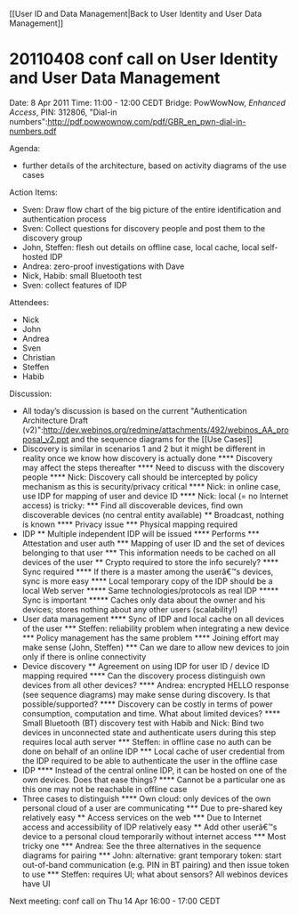 [[User ID and Data Management|Back to User Identity and User Data Management]]

20110408 conf call on User Identity and User Data Management
============================================================

Date: 8 Apr 2011
Time: 11:00 - 12:00 CEDT
Bridge: PowWowNow, _Enhanced Access_, PIN: 312806, "Dial-in numbers":http://pdf.powwownow.com/pdf/GBR_en_pwn-dial-in-numbers.pdf

Agenda:
* further details of the architecture, based on activity diagrams of the use cases

Action Items:
* Sven: Draw flow chart of the big picture of the entire identification and authentication process
* Sven: Collect questions for discovery people and post them to the discovery group
* John, Steffen: flesh out details on offline case, local cache, local self-hosted IDP
* Andrea: zero-proof investigations with Dave
* Nick, Habib: small Bluetooth test
* Sven: collect features of IDP

Attendees:
* Nick
* John
* Andrea
* Sven
* Christian
* Steffen
* Habib

Discussion:
* All today’s discussion is based on the current "Authentication Architecture Draft (v2)":http://dev.webinos.org/redmine/attachments/492/webinos_AA_proposal_v2.ppt and the sequence diagrams for the [[Use Cases]]
* Discovery is similar in scenarios 1 and 2 but it might be different in reality once we know how discovery is actually done
**** Discovery may affect the steps thereafter
**** Need to discuss with the discovery people
**** Nick: Discovery call should be intercepted by policy mechanism as this is security/privacy critical
**** Nick: in online case, use IDP for mapping of user and device ID
**** Nick: local (= no Internet access) is tricky:
*** Find all discoverable devices, find own discoverable devices (no central entity available)
** Broadcast, nothing is known
**** Privacy issue
*** Physical mapping required
* IDP
** Multiple independent IDP will be issued
**** Performs
*** Attestation and user auth
*** Mapping of user ID and the set of devices belonging to that user
*** This information needs to be cached on all devices of the user
** Crypto required to store the info securely?
**** Sync required
**** If there is a master among the userâ€™s devices, sync is more easy
**** Local temporary copy of the IDP should be a local Web server
***** Same technologies/protocols as real IDP
***** Sync is important
***** Caches only data about the owner and his devices; stores nothing about any other users (scalability!)
* User data management
**** Sync of IDP and local cache on all devices of the user
*** Steffen: reliability problem when integrating a new device
*** Policy management has the same problem
**** Joining effort may make sense (John, Steffen)
*** Can we dare to allow new devices to join only if there is online connectivity
* Device discovery
** Agreement on using IDP for user ID / device ID mapping required
**** Can the discovery process distinguish own devices from all other devices?
**** Andrea: encrypted HELLO response (see sequence diagrams) may make sense during discovery. Is that possible/supported?
**** Discovery can be costly in terms of power consumption, computation and time. What about limited devices?
**** Small Bluetooth (BT) discovery test with Habib and Nick: Bind two devices in unconnected state and authenticate users during this step requires local auth server
*** Steffen: in offline case no auth can be done on behalf of an online IDP
*** Local cache of user credential from the IDP required to be able to authenticate the user in the offline case
* IDP
**** Instead of the central online IDP, it can be hosted on one of the own devices. Does that ease things?
**** Cannot be a particular one as this one may not be reachable in offline case
* Three cases to distinguish
**** Own cloud: only devices of the own personal cloud of a user are communicating
*** Due to pre-shared key relatively easy
** Access services on the web
*** Due to Internet access and accessibility of IDP relatively easy
** Add other userâ€™s device to a personal cloud temporarily without internet access
*** Most tricky one
*** Andrea: See the three alternatives in the sequence diagrams for pairing
*** John: alternative: grant temporary token: start out-of-band communication (e.g. PIN in BT pairing) and then issue token to use
*** Steffen: requires UI; what about sensors? All webinos devices have UI

Next meeting: conf call on Thu 14 Apr 16:00 - 17:00 CEDT

